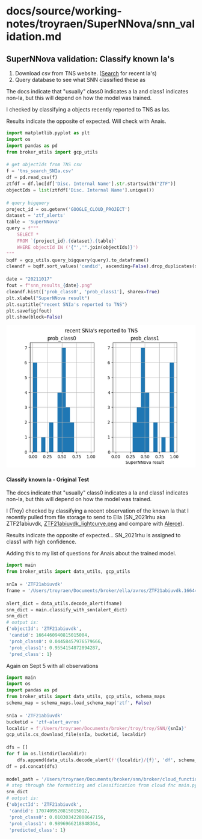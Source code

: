 # docs/source/working-notes/troyraen/SuperNNova/snn_validation.md

## SuperNNova validation: Classify known Ia's

1. Download csv from TNS website. ([Search](https://www.wis-tns.org/search) for recent Ia's)
2. Query database to see what SNN classified these as

The docs indicate that "usually" class0 indicates a Ia and class1 indicates non-Ia,
but this will depend on how the model was trained.

I checked by classifying a objects recently reported to TNS as Ias.

Results indicate the opposite of expected. Will check with Anais.

```python
import matplotlib.pyplot as plt
import os
import pandas as pd
from broker_utils import gcp_utils

# get objectIds from TNS csv
f = 'tns_search_SNIa.csv'
df = pd.read_csv(f)
ztfdf = df.loc[df['Disc. Internal Name'].str.startswith("ZTF")]
objectIds = list(ztfdf['Disc. Internal Name'].unique())

# query bigquery
project_id = os.getenv('GOOGLE_CLOUD_PROJECT')
dataset = 'ztf_alerts'
table = 'SuperNNova'
query = f"""
    SELECT *
    FROM `{project_id}.{dataset}.{table}`
    WHERE objectId IN ('{"','".join(objectIds)}')
"""
bqdf = gcp_utils.query_bigquery(query).to_dataframe()
cleandf = bqdf.sort_values('candid', ascending=False).drop_duplicates(subset='objectId', keep='first')

date = "20211017"
fout = f"snn_results_{date}.png"
cleandf.hist(['prob_class0', 'prob_class1'], sharex=True)
plt.xlabel("SuperNNova result")
plt.suptitle("recent SNIa's reported to TNS")
plt.savefig(fout)
plt.show(block=False)
```

<img src="snn_results_20211017.png" alt="snn_results_20211017" width="600"/>

#### Classify known Ia - Original Test

The docs indicate that "usually" class0 indicates a Ia and class1 indicates non-Ia,
but this will depend on how the model was trained.

I (Troy) checked by classifying a recent observation of the known Ia that I recently
pulled from file storage to send to Ella (SN_2021rhu aka ZTF21abiuvdk, [ZTF21abiuvdk_lightcurve.png](ZTF21abiuvdk_lightcurve.png) and compare with
[Alerce](https://alerce.online/object/ZTF21abiuvdk)).

Results indicate the opposite of expected... SN_2021rhu is assigned to class1 with
high confidence.

Adding this to my list of questions for Anais about the trained model.

```python
import main
from broker_utils import data_utils, gcp_utils

snIa = 'ZTF21abiuvdk'
fname = '/Users/troyraen/Documents/broker/ella/avros/ZTF21abiuvdk.1664460940815015004.ztf_20210723_programid1.avro'

alert_dict = data_utils.decode_alert(fname)
snn_dict = main.classify_with_snn(alert_dict)
snn_dict
# output is:
{'objectId': 'ZTF21abiuvdk',
 'candid': 1664460940815015004,
 'prob_class0': 0.04458457976579666,
 'prob_class1': 0.9554154872894287,
 'pred_class': 1}
```

Again on Sept 5 with all observations
```python
import main
import os
import pandas as pd
from broker_utils import data_utils, gcp_utils, schema_maps
schema_map = schema_maps.load_schema_map('ztf', False)

snIa = 'ZTF21abiuvdk'
bucketid = 'ztf-alert_avros'
localdir = f'/Users/troyraen/Documents/broker/troy/troy/SNN/{snIa}'
gcp_utils.cs_download_file(snIa, bucketid, localdir)

dfs = []
for f in os.listdir(localdir):
    dfs.append(data_utils.decode_alert(f'{localdir}/{f}', 'df', schema_map))
df = pd.concat(dfs)

model_path = '/Users/troyraen/Documents/broker/snn/broker/cloud_functions/classify_snn/ZTF_DMAM_V19_NoC_SNIa_vs_CC_forFink/vanilla_S_0_CLF_2_R_none_photometry_DF_1.0_N_global_lstm_32x2_0.05_128_True_mean.pt'
# step through the formatting and classification from cloud fnc main.py
snn_dict
# output is:
{'objectId': 'ZTF21abiuvdk',
 'candid': 1707409520815015012,
 'prob_class0': 0.010303422808647156,
 'prob_class1': 0.9896966218948364,
 'predicted_class': 1}
```
